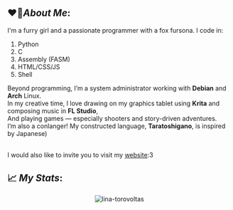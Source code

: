 ## ❤️‍🔥*About Me*:
I'm a furry girl and a passionate programmer with a fox fursona. I code in:
1. Python
2. C
3. Assembly (FASM)
4. HTML/CSS/JS
5. Shell

Beyond programming, I’m a system administrator working with **Debian** and **Arch** Linux.  
In my creative time, I love drawing on my graphics tablet using **Krita** and composing music in **FL Studio**,  
And playing games — especially shooters and story-driven adventures.  
I’m also a conlanger! My constructed language, **Taratoshigano**, is inspired by Japanese)  
<br />

I would also like to invite you to visit my [website](https://lina-torovoltas.github.io/):3
## 📈 *My Stats*:
<p align="center"> <img src="https://github-readme-streak-stats-eight.vercel.app/?user=lina-torovoltas&theme=great-gatsby" alt="lina-torovoltas" />
